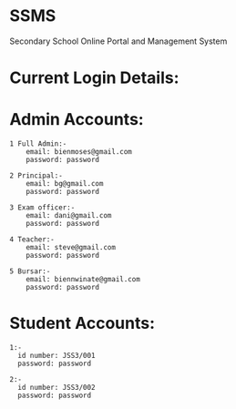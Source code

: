 # SSMS
Secondary School Online Portal and Management System

# Current Login Details:
  # Admin Accounts:
    1 Full Admin:-
        email: bienmoses@gmail.com
        password: password
      
    2 Principal:-
        email: bg@gmail.com
        password: password
      
    3 Exam officer:-
        email: dani@gmail.com
        password: password
      
    4 Teacher:-
        email: steve@gmail.com
        password: password
      
    5 Bursar:-
        email: biennwinate@gmail.com
        password: password
      
  # Student Accounts:
    1:- 
      id number: JSS3/001
      password: password
      
    2:- 
      id number: JSS3/002
      password: password
